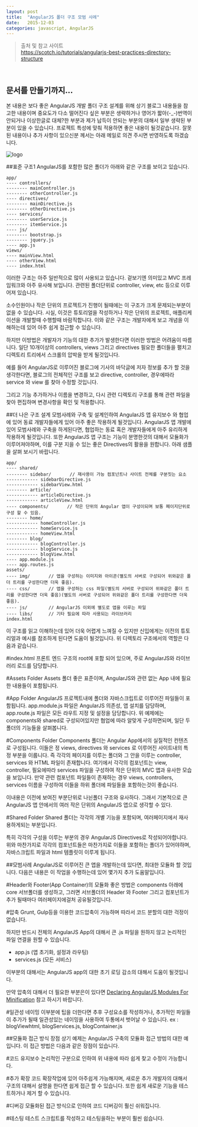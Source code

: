 ```yaml
---
layout: post
title:  "AngularJS 폴더 구조 모범 사례"
date:   2015-12-03
categories: javascript, AngularJS
---
```


 
> 출처 및 참고 사이트<br>
https://scotch.io/tutorials/angularjs-best-practices-directory-structure <br>
<br>


## 문서를 만들기까지...
본 내용은 보다 좋은 AngularJS 개발 폴더 구조 설계를 위해 상기 블로그 내용들을 참고한 내용이며 중요도가 다소 떨어진다 싶은 부분은 생략하거나 영어가 짧아(-_-)번역이 안되거나 이상한글로 대체?한 부분과 제가 납득이 안되는 부분의 대해서 일부 생략된 부분이  있을 수 있습니다. 프로젝트 특성에 맞춰 적용하면 좋은 내용이 될것같습니다.
잘못된 내용이나 추가 사항이 있으신분 께서는 아래 메일로 의견 주시면 반영하도록 하겠습니다.

![logo](https://angularjs.org/img/AngularJS-large.png)


##표준 구조1
AngularJS를 포함한 많은 폴더가 아래와 같은 구조를 보이고 있습니다.
	
	app/
	---- controllers/
	-------- mainController.js
	-------- otherController.js
	---- directives/
	-------- mainDirective.js
	-------- otherDirective.js
	---- services/
	-------- userService.js
	-------- itemService.js
	---- js/
	-------- bootstrap.js
	-------- jquery.js
	---- app.js
	views/
	---- mainView.html
	---- otherView.html
	---- index.html
	
이러한 구조는 아주 일반적으로 많이 사용되고 있습니다. 겉보기엔 의미있고 MVC 프레임워크와 아주 유사해 보입니다. 관련된 폴더단위로 controller, view, etc 등으로 이루어져 있습니다.

소수인원이나 작은 단위의 프로젝트가 진행이 될때에는 이 구조가 크게 문제되는부분이 없을 수 있습니다. 시실, 이것은 튜토리얼을 작성하거나 작은 단위의 프로젝트, 애플리케이션을 개발할때 수행할때 바람직합니다.
이와 같은 구조는 개발자에게 보고 개념을 이해하는데 있어 아주 쉽게 접근할 수 있습니다.

하지만 이방법은 개발자가 기능의 대한 추가가 발생한다면 이러한 방법은 어려움이 따름니다. 일단 10개이상의 controllers, views 그리고 directives 필요한 폴더들을 펼치고 디렉토리 트리에서 스크롤의 압박을 받게 될것입니다.

예를 들어 AngularJS로 이루어진 블로그에 기사의 바닥글에 저자 정보를 추가 할 것을 생각한다면, 블로그의 전체적인 구조를 보고 directive, controller, 경우에따라 service 와 view 를 찾아 수정할 것입니다.

그리고 기능 추가하거나 이름을 변경하고, 다시 관련 디렉토리 구조를 통해 관련 파일을 찾아 편집하며 변경사항을 확인 및 적용합니다.

##더 나은 구조 설계
모범사례와 구축 및 설계인하여 AngularJS 앱 유지보수 와 협업에 있어 동료 개발자들에게 있어 아주 좋은 작용하게 될것입니다.
AngularJS 앱 개발에 있어 모범사례와 구축을 하게된다면, 협업하는 동료 혹은 개발자들에게 아주 유리하게 작용하게 될것입니다. 또한 AngularJS 앱 구조는 기능이 분명한것의 대해서 모듈화가 이루어져야하며, 이를 구분 지을 수 있는 좋은 Directives의 활용을 원합니다.
아래 샘플을 살펴 보시기 바랍니다.
	
	app/
	---- shared/
	-------- sidebar/       // 재사용이 가능 컴포넌트나 사이트 전체를 구분짓는 요소
	------------ sidebarDirective.js
	------------ sidebarView.html
	-------- article/
	------------ articleDirective.js
	------------ articleView.html
	---- components/       // 작은 단위의 Angular 앱이 구성이되며 보통 페이지단위로 구성 할 수 있음.
	-------- home/
	------------ homeController.js
	------------ homeService.js
	------------ homeView.html
	-------- blog/
	------------ blogController.js
	------------ blogService.js
	------------ blogView.html
	---- app.module.js
	---- app.routes.js
	assets/
	---- img/       // 앱을 구성하는 이미지와 아이콘(별도의 서버로 구성되어 위와같은 폴더 트리를 구성한다면 더욱 좋음).
	---- css/       // 앱을 구성하는 css 파일(별도의 서버로 구성되어 위와같은 폴더 트리를 구성한다면 더욱 좋음)(별도의 서버로 구성되어 위와같은 폴더 트리를 구성한다면 더욱 좋음).
	---- js/        // AngularJS 이외에 별도로 앱을 이루는 파일
	---- libs/      // 기타 필요에 따라 사용되는 라이브러리
	index.html
	
이 구조를 읽고 이해하는데 있어 더욱 어렵게 느껴질 수 있지만 신입에게는 이전의 튜토리얼과 예시를 참조하게 된다면 도움이 될것입니다. 위 디렉토리 구조에서의 역할은 다음과 같습니다.

#index.html
프론트 엔드 구조의 root에 포함 되어 있으며, 주로 AngularJS와 라이브러리 로드를 담당합니다.

#Assets Folder
Assets 폴더 좋은 표준이며, AngularJS와 관련 없는 App 내에 필요한 내용들이 포함됩니다.

#App Folder
AngularJS 프로젝트내에 폴더와 자바스크립트로 이루어진 파일들이 포함됩니다. 
app.module.js 파일은 AngularJS 의존성, 앱 설치를 담당하며, app.route.js 파일은 모든 라우트 지정 및 설정을 담당합니다.
위 예제에는 components와 shared로 구성되어있지만 협업에 따라 알맞게 구성하면되며, 일단 두 폴더의 기능들을 살펴봅니다.

#Components Folder
Components 폴더는 Angular App에서의 실질적인 컨텐츠로 구성됩니다. 이들은 정 views, directives 와 services 로 이루어진 사이트내의 특정 부분을 이룹니다. 즉 각각의 페이지를 이루는 폴더와 그 안을 이루는 controller, services 와 HTML 파일이 존재합니다.
여기에서 각각의 컴포넌트는 view, controller, 필요에따라 services 파일을 구성하여 작은 단위의 MVC 앱과 유사한 모습을 보입니다.
만약 관련 컴포넌트 파일들이 존재하는 경우 views, controllers, services 이름을 구성하여 이들을 하위 폴더에 파일들을 포함하는것이 좋습니다.

이내용은 이전에 보여진 부분단위로 나뉜폴더 구조와 유사하다. 그래서 기본적으로 큰 AngularJS 앱 안에서의 여러 작은 단위의 AngularJS 앱으로 생각할 수 있다.

#Shared Folder
Shared 폴더는 각각의 개별 기능을 포함되며, 여러페이지에서 재사용하게되는 부분입니다.

특히 각각의 구성을 이루는 부분의 경우 AngularJS Directives로 작성되어야합니다. 위와 마찬가지로 각각의 컴포넌트들은 마찬가지로 이들을 포함하는 폴더가 있어야하며, 자바스크립트 파일과 html 템플릿이 이루게 됩니다.

##모범사례
AngularJS로 이루어진 큰 앱을 개발하는데 있다면, 최대한 모듈화 할 것입니다. 다음은 내용은 이 작업을 수행하는데 있어 몇가지 추가 도움말입니다.

#Header와 Footer(App Container)의 모듈화
좋은 방법은 components 아래에 core 서브폴더를 생성하고, 그러면 서브폴더의 Header 와 Footer 그리고 컴포넌트가 추가 될때마다 여러페이지에걸처 공유될것입니다. 

#압축
Grunt, Gulp등을 이용한 코드압축이 가능하며 따라서 코드 분할의 대한 걱정이 없습니다.

하지만 반드시 전체의 AngularJS App의 대해서 큰 .js 파일을 원하지 않고 논리적인 파일 연결을 원할 수 있습니다.

* app.js (앱 초기화, 설정과 라우팅)
* services.js (모든 서비스)

이부분의 대해서는 AngularJS app의 대한 초기 로딩 감소의 대해서 도움이 될것입니다.

만약 압축의 대해서 더 필요한 부분은이 있다면 [Declaring AngularJS Modules For Minification](https://scotch.io/tutorials/declaring-angularjs-modules-for-minification) 참고 하시기 바랍니다.

#일관성 네이밍
이부분에 팁을 더한다면 추후 구성요소를 작성하거나, 추가적인 파일들이 추가가 될때 일관성있는 네이밍을 사용하여 두통에서 벗어날 수 있습니다.
ex : blogViewhtml, blogServices.js, blogContainer.js

##모듈화 접근 방식 장점
상기 예제는 AngularJS 구축의 모듈화 접근 방법의 대한 예입니다. 이 접근 방법은 다음과 같은 장점이 있습니다.

#코드 유지보수
논리적인 구분으로 인하여 위 내용에 따라 쉽게 찾고 수정이 가능합니다.

#추가 확장
코드 확장작업에 있어 아주쉽게 가능해지며, 새로운 추가 개발자의 대해서 구조의 대해서 설명을 한다면 쉽게 접근 할 수 있습니다. 또한 쉽게 새로운 기능을 테스트하거나 제거 할 수 있습니다.

#디버깅
모듈화된 접근 방식으로 인하여 코드 디버깅이 훨신 쉬워집니다.

#테스팅
테스트 스크립트를 작성하고 테스팅을하는 부분이 훨씬 쉽습니다.